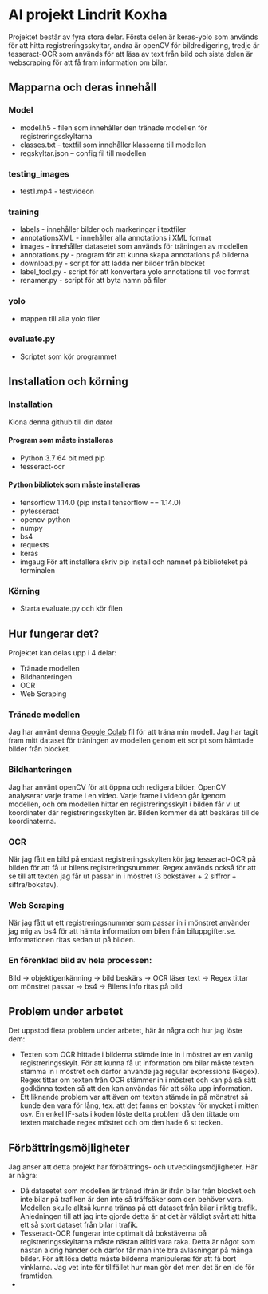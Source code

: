 # AI projekt Lindrit Koxha

Projektet består av fyra stora delar. 
Första delen är keras-yolo som används för att hitta registreringsskyltar, andra är openCV för bildredigering, 
tredje är tesseract-OCR som används för att läsa av text från bild och sista delen är webscraping för att få fram information om bilar.

## Mapparna och deras innehåll
### Model
- model.h5 - filen som innehåller den tränade modellen för registreringsskyltarna      
- classes.txt - textfil som innehåller klasserna till modellen       
- regskyltar.json – config fil till modellen    
### testing_images
- test1.mp4 - testvideon
### training
- labels - innehåller bilder och markeringar i textfiler
- annotationsXML - innehåller alla annotations i XML format
- images - innehåller datasetet som används för träningen av modellen
- annotations.py - program för att kunna skapa annotations på bilderna
- download.py - script för att ladda ner bilder från blocket
- label_tool.py - script för att konvertera yolo annotations till voc format
- renamer.py - script för att byta namn på filer
### yolo
- mappen till alla yolo filer
### evaluate.py
- Scriptet som kör programmet
## Installation och körning
### Installation
Klona denna github till din dator
#### Program som måste installeras
- Python 3.7 64 bit med pip
- tesseract-ocr
#### Python bibliotek som måste installeras
- tensorflow 1.14.0 (pip install tensorflow == 1.14.0)
- pytesseract
- opencv-python 
- numpy 
- bs4  
- requests 
- keras 
- imgaug 
För att installera skriv pip install och namnet på biblioteket på terminalen
### Körning
- Starta evaluate.py och kör filen
## Hur fungerar det?
Projektet kan delas upp i 4 delar:
- Tränade modellen 
- Bildhanteringen
- OCR
- Web Scraping
### Tränade modellen
Jag har använt denna [Google Colab](https://colab.research.google.com/drive/1UK3MejBT9bzFbgmBVmBEmUR7CyC9wqTk) fil för att träna min modell. Jag har tagit fram mitt dataset för träningen av modellen genom ett script som hämtade bilder från blocket.
### Bildhanteringen
Jag har använt openCV för att öppna och redigera bilder. OpenCV analyserar varje frame i en video. Varje frame i videon går igenom modellen, och om modellen hittar en registreringsskylt i bilden får vi ut koordinater där registreringsskylten är. Bilden kommer då att beskäras  till de koordinaterna. 
### OCR
När jag fått en bild på endast registreringsskylten kör jag tesseract-OCR på bilden för att få ut bilens registreringsnummer. Regex används också för att se till att texten jag får ut passar in i möstret (3 bokstäver + 2 siffror + siffra/bokstav). 
### Web Scraping 
När jag fått ut ett registreringsnummer som passar in i mönstret använder jag mig av bs4 för att hämta information om bilen från biluppgifter.se. Informationen ritas sedan ut på bilden.
### En förenklad bild av hela processen: 
Bild -> objektigenkänning -> bild beskärs -> OCR läser text -> Regex tittar om mönstret passar -> bs4 -> Bilens info ritas på bild 
## Problem under arbetet
Det uppstod flera problem under arbetet, här är några och hur jag löste dem:
- Texten som OCR hittade i bilderna stämde inte in i möstret av en vanlig registreringsskylt. För att kunna få ut information om bilar måste texten stämma in i möstret och därför använde jag regular expressions (Regex). Regex tittar om texten från OCR stämmer in i möstret och kan  på så sätt godkänna texten så att den kan användas för att söka upp information.
- Ett liknande problem var att även om texten stämde in på mönstret så kunde den vara för lång, tex. att det fanns en bokstav för mycket i mitten osv. En enkel IF-sats i koden löste detta problem då den tittade om texten matchade regex möstret och om den hade 6 st tecken.
## Förbättringsmöjligheter
Jag anser att detta projekt har förbättrings- och utvecklingsmöjligheter. Här är några:
- Då datasetet som modellen är tränad ifrån är ifrån bilar från blocket och inte bilar på trafiken är den inte så träffsäker som den behöver vara. Modellen skulle alltså kunna tränas på ett dataset från bilar i riktig trafik. Anledningen till att jag inte gjorde detta är at det är väldigt svårt att hitta ett så stort dataset från bilar i trafik.
- Tesseract-OCR fungerar inte optimalt då bokstäverna på registreringsskyltarna måste nästan alltid vara raka. Detta är något som nästan aldrig händer och därför får man inte bra avläsningar på många bilder. För att lösa detta måste bilderna manipuleras för att få bort vinklarna. Jag vet inte för tillfället hur man gör det men det är en ide för framtiden. 
- 
